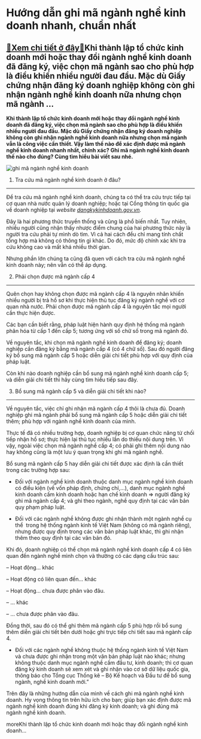 Hướng dẫn ghi mã ngành nghề kinh doanh nhanh, chuẩn nhất
========================================================

[:gift:Xem chi tiết ở đây:gift:](https://hddtvn.com/huong-dan-ghi-ma-nganh-nghe-kinh-doanh-nhanh-chuan-nhat/)Khi thành lập tổ chức kinh doanh mới hoặc thay đổi ngành nghề kinh doanh đã đăng ký, việc chọn mã ngành sao cho phù hợp là điều khiến nhiều người đau đầu. Mặc dù Giấy chứng nhận đăng ký doanh nghiệp không còn ghi nhận ngành nghề kinh doanh nữa nhưng chọn mã ngành …
-------------------------------------------------------------------------------------------------------------------------------------------------------------------------------------------------------------------------------------------------------------------------

**Khi thành lập tổ chức kinh doanh mới hoặc thay đổi ngành nghề kinh doanh đã đăng ký, việc chọn mã ngành sao cho phù hợp là điều khiến nhiều người đau đầu. Mặc dù Giấy chứng nhận đăng ký doanh nghiệp không còn ghi nhận ngành nghề kinh doanh nữa nhưng chọn mã ngành vẫn là công việc cần thiết. Vậy làm thế nào để xác định được mã ngành nghề kinh doanh nhanh nhất, chính xác? Ghi mã ngành nghề kinh doanh thế nào cho đúng? Cùng tìm hiểu bài viết sau nhé.**


![ghi mã ngành nghề kinh doanh](https://hddtvn.com/wp-content/uploads/2021/01/danh-sach-cac-ma-nganh-nghe-kinh-doanh-nam-2019-2.jpg)


1. Tra cứu mã ngành nghề kinh doanh ở đâu?
------------------------------------------


Để tra cứu mã ngành nghề kinh doanh, chúng ta có thể tra cứu trực tiếp tại cơ quan nhà nước quản lý doanh nghiệp; hoặc tại Cổng thông tin quốc gia về doanh nghiệp tại *website [dangkykinhdoanh.gov.vn](https://dangkykinhdoanh.gov.vn/vn/Pages/Trangchu.aspx).*


Đây là hai phương thức truyền thống và cũng là phổ biến nhất. Tuy nhiên, nhiều người cũng nhận thấy nhược điểm chung của hai phương thức này là người tra cứu phải tự mình dò tìm. Vì cả hai cách đều chỉ mang tính chất tổng hợp mà không có thông tin gì khác. Do đó, mức độ chính xác khi tra cứu không cao và mất khá nhiều thời gian.


Nhưng phần lớn chúng ta cũng đã quen với cách tra cứu mã ngành nghề kinh doanh này; nên vẫn có thể áp dụng.


2. Phải chọn được mã ngành cấp 4
--------------------------------


Quên chọn hay không chọn được mã ngành cấp 4 là nguyên nhân khiến nhiều người bị trả hồ sơ khi thực hiện thủ tục đăng ký ngành nghề với cơ quan nhà nước. Phải chọn được mã ngành cấp 4 là nguyên tắc mọi người cần thực hiện được.


Các bạn cần biết rằng, pháp luật hiện hành quy định hệ thống mã ngành phân hóa từ cấp 1 đến cấp 5; tương ứng với số chữ số trong mã ngành đó.


Về nguyên tắc, khi chọn mã ngành nghề kinh doanh để đăng ký; doanh nghiệp cần đăng ký bằng mã ngành cấp 4 (có 4 chữ số). Sau đó người đăng ký bổ sung mã ngành cấp 5 hoặc diễn giải chi tiết phù hợp với quy định của pháp luật.


Còn khi nào doanh nghiệp cần bổ sung mã ngành nghề kinh doanh cấp 5; và diễn giải chi tiết thì hãy cùng tìm hiểu tiếp sau đây.



3. Bổ sung mã ngành cấp 5 và diễn giải chi tiết khi nào?
--------------------------------------------------------


Về nguyên tắc, việc chỉ ghi nhận mã ngành cấp 4 thôi là chưa đủ. Doanh nghiệp ghi mã ngành phải bổ sung mã ngành cấp 5 hoặc diễn giải chi tiết thêm; phù hợp với ngành nghề kinh doanh của mình.


Thực tế đã có nhiều trường hợp, doanh nghiệp bị cơ quan chức năng từ chối tiếp nhận hồ sơ; thực hiện lại thủ tục nhiều lần do thiếu nội dung trên. Vì vậy, ngoài việc chọn mã ngành nghề cấp 4; có phải ghi thêm nội dung nào hay không cũng là một lưu ý quan trọng khi ghi mã ngành nghề.


Bổ sung mã ngành cấp 5 hay diễn giải chi tiết được xác định là cần thiết trong các trường hợp sau:




* Đối với ngành nghề kinh doanh thuộc danh mục ngành nghề kinh doanh có điều kiện (về vốn pháp định, chứng chỉ,…), danh mục ngành nghề kinh doanh cấm kinh doanh hoặc hạn chế kinh doanh => người đăng ký ghi mã ngành cấp 4; và ghi theo ngành, nghề quy định tại các văn bản quy phạm pháp luật.

* Đối với các ngành nghề không được ghi nhận thành một ngành nghề cụ thể  trong hệ thống ngành kinh tế Việt Nam (không có mã ngành riêng), nhưng được quy định trong các văn bản pháp luật khác, thì ghi nhận thêm theo quy định tại các văn bản đó.



Khi đó, doanh nghiệp có thể chọn mã ngành nghề kinh doanh cấp 4 có liên quan đến ngành nghề mình chọn và thường có các dạng cấu trúc sau:


– Hoạt động… khác


– Hoạt động có liên quan đến… khác


– Hoạt động… chưa được phân vào đâu.


– … khác


– … chưa được phân vào đâu.


Đồng thời, sau đó có thể ghi thêm mã ngành cấp 5 phù hợp rồi bổ sung thêm diễn giải chi tiết bên dưới hoặc ghi trực tiếp chi tiết sau mã ngành cấp 4.




* Đối với các ngành nghề không thuộc hệ thống ngành kinh tế Việt Nam và chưa được ghi nhận trong một văn bản pháp luật nào khác; nhưng không thuộc danh mục ngành nghề cấm đầu tư, kinh doanh; thì cơ quan đăng ký kinh doanh sẽ xem xét và ghi nhận vào cơ sở dữ liệu quốc gia, thông báo cho Tổng cục Thống kê – Bộ Kế hoạch và Đầu tư để bổ sung ngành, nghề kinh doanh mới.”



Trên đây là những hướng dẫn của mình về cách ghi mã ngành nghề kinh doanh. Hy vọng thông tin trên hữu ích cho bạn; giúp bạn xác định được mã ngành nghề kinh doanh đúng khi đăng ký kinh doanh; và ghi đúng mã ngành nghề kinh doanh.



moreKhi thành lập tổ chức kinh doanh mới hoặc thay đổi ngành nghề kinh doanh…

